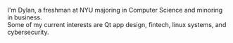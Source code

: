 I'm Dylan, a freshman at NYU majoring in Computer Science and minoring in business. <br/> Some of my current interests are Qt app design, fintech, linux systems, and cybersecurity. <br> 
